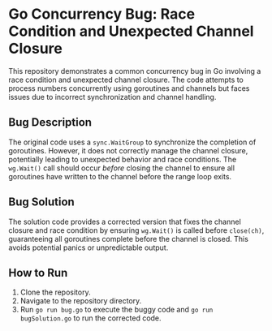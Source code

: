 # Go Concurrency Bug: Race Condition and Unexpected Channel Closure

This repository demonstrates a common concurrency bug in Go involving a race condition and unexpected channel closure.  The code attempts to process numbers concurrently using goroutines and channels but faces issues due to incorrect synchronization and channel handling.

## Bug Description

The original code uses a `sync.WaitGroup` to synchronize the completion of goroutines. However, it does not correctly manage the channel closure, potentially leading to unexpected behavior and race conditions.  The `wg.Wait()` call should occur *before* closing the channel to ensure all goroutines have written to the channel before the range loop exits.

## Bug Solution

The solution code provides a corrected version that fixes the channel closure and race condition by ensuring `wg.Wait()` is called before `close(ch)`, guaranteeing all goroutines complete before the channel is closed. This avoids potential panics or unpredictable output.

## How to Run

1. Clone the repository.
2. Navigate to the repository directory.
3. Run `go run bug.go` to execute the buggy code and `go run bugSolution.go` to run the corrected code.
